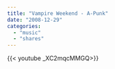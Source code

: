 ```yaml
---
title: "Vampire Weekend - A-Punk"
date: "2008-12-29"
categories:
  - "music"
  - "shares"
---
```


<div style="width: 70vw;">{{< youtube _XC2mqcMMGQ>}}</div>
